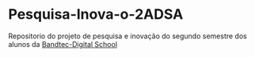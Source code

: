 # Pesquisa-Inova-o-2ADSA
  Repositorio do projeto de pesquisa e inovação do segundo semestre dos alunos da [Bandtec-Digital School](http://www.digitalschool.com.br/faculdade/)
